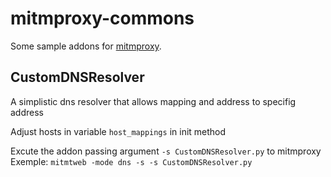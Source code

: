 # mitmproxy-commons

Some sample addons for [mitmproxy](https://github.com/mitmproxy/mitmproxy).

## CustomDNSResolver

A simplistic dns resolver that allows mapping and address to specifig address

Adjust hosts in variable  `host_mappings` in init method

Excute the addon passing argument `-s CustomDNSResolver.py` to mitmproxy
Exemple: `mitmtweb -mode dns -s -s CustomDNSResolver.py`



